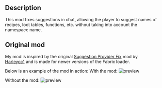 ## Description

This mod fixes suggestions in chat, allowing the player to suggest names of recipes, loot tables, functions, etc. without taking into account the namespace name.

## Original mod

My mod is inspired by the original [Suggestion Provider Fix](https://modrinth.com/mod/suggestionproviderfix) mod by [Harleyoc1](https://modrinth.com/user/Harleyoc1) and is made for newer versions of the Fabric loader.

Below is an example of the mod in action:
With the mod:
![preview](https://cdn.modrinth.com/data/cached_images/750b61c7ae073a3d5634586df27b6c90c4b00c72.png)

Without the mod:
![preview](https://cdn.modrinth.com/data/cached_images/6a68c41e39f8fa9c222c03940884280993d18277.png)
